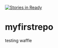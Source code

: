[![Stories in Ready](https://badge.waffle.io/cpostma-rally/myfirstrepo.png?label=ready&title=Ready)](https://waffle.io/cpostma-rally/myfirstrepo)
# myfirstrepo
testing waffle
